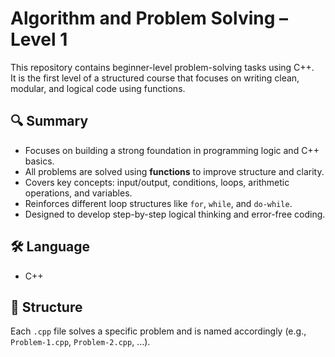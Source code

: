 # Algorithm and Problem Solving – Level 1

This repository contains beginner-level problem-solving tasks using C++.  
It is the first level of a structured course that focuses on writing clean, modular, and logical code using functions.

## 🔍 Summary

- Focuses on building a strong foundation in programming logic and C++ basics.
- All problems are solved using **functions** to improve structure and clarity.
- Covers key concepts: input/output, conditions, loops, arithmetic operations, and variables.
- Reinforces different loop structures like `for`, `while`, and `do-while`.
- Designed to develop step-by-step logical thinking and error-free coding.

## 🛠 Language
- C++

## 📁 Structure
Each `.cpp` file solves a specific problem and is named accordingly (e.g., `Problem-1.cpp`, `Problem-2.cpp`, ...).
